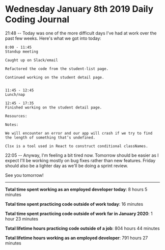 # Wednesday January 8th 2019 Daily Coding Journal

21:48 -- Today was one of the more difficult days I've had at work over the past few weeks. Here's what we got into today:
```
8:00 - 11:45
Standup meeting

Caught up on Slack/email

Refactored the code from the student-list page.

Continued working on the student detail page.


11:45 - 12:45
Lunch/nap

12:45 - 17:35
Finished working on the student detail page.

Resources:

Notes:

We will encounter an error and our app will crash if we try to find the length of something that’s undefined.

Clsx is a tool used in React to construct conditional classNames.
```
22:05 -- Anyway, I'm feeling a bit tired now. Tomorrow should be easier as I expect I'll be working mostly on bug fixes rather than new features. Friday should also be a lighter day as we'll be doing a sprint review.

See you tomorrow!
___
**Total time spent working as an employed developer today**: 8 hours 5 minutes

**Total time spent practicing code outside of work today**: 16 minutes

**Total time spent practicing code outside of work far in January 2020**: 1 hour 23 minutes

**Total lifetime hours practicing code outside of a job**: 804 hours 44 minutes

**Total lifetime hours working as an employed developer**: 791 hours 27 minutes